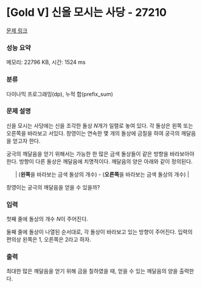 # [Gold V] 신을 모시는 사당 - 27210 

[문제 링크](https://www.acmicpc.net/problem/27210) 

### 성능 요약

메모리: 22796 KB, 시간: 1524 ms

### 분류

다이나믹 프로그래밍(dp), 누적 합(prefix_sum)

### 문제 설명

<p>신을 모시는 사당에는 신을 조각한 돌상 <em>N</em>개가 일렬로 놓여 있다. 각 돌상은 왼쪽 또는 오른쪽을 바라보고 서있다. 창영이는 연속한 몇 개의 돌상에 금칠을 하여 궁극의 깨달음을 얻고자 한다.</p>

<p>궁극의 깨달음을 얻기 위해서는 가능한 한 많은 금색 돌상들이 같은 방향을 바라보아야 한다. 방향이 다른 돌상은 깨달음에 치명적이다. 깨달음의 양은 아래와 같이 정의된다.</p>

<p style="text-align: center;">| (<strong>왼쪽</strong>을 바라보는 금색 돌상의 개수) - (<strong>오른쪽</strong>을 바라보는 금색 돌상의 개수) |</p>

<p>창영이는 궁극의 깨달음을 얻을 수 있을까?</p>

### 입력 

 <p>첫째 줄에 돌상의 개수 <em>N</em>이 주어진다.</p>

<p>둘째 줄에 돌상이 나열된 순서대로, 각 돌상이 바라보고 있는 방향이 주어진다. 입력의 편의상 왼쪽은 1, 오른쪽은 2라고 하자.</p>

### 출력 

 <p>최대한 많은 깨달음을 얻기 위해 금을 칠하였을 때, 얻을 수 있는 깨달음의 양을 출력한다.</p>

